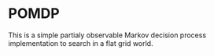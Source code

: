 # POMDP

This is a simple partialy observable Markov decision process implementation to search in a flat grid world.
